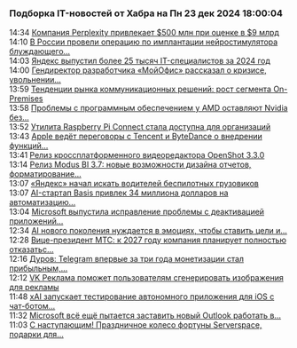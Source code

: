 <h3>Подборка IT-новостей от Хабра на Пн 23 дек 2024 18:00:04</h3>
<div class="rssn table">
  <span class="smaller gray hspace">14:34</span>
  <a class="nodecor" href="https://habr.com/ru/companies/bothub/news/869088/?utm_source=habrahabr&utm_medium=rss&utm_campaign=869088">Компания Perplexity привлекает $500 млн при оценке в $9 млрд</a>
</div>
<div class="rssn table">
  <span class="smaller gray hspace">14:10</span>
  <a class="nodecor" href="https://habr.com/ru/news/869074/?utm_source=habrahabr&utm_medium=rss&utm_campaign=869074">В России провели операцию по имплантации нейростимулятора блуждающего...</a>
</div>
<div class="rssn table">
  <span class="smaller gray hspace">14:03</span>
  <a class="nodecor" href="https://habr.com/ru/companies/yandex/news/869068/?utm_source=habrahabr&utm_medium=rss&utm_campaign=869068">Яндекс выпустил более 25 тысяч IT-специалистов за 2024 год</a>
</div>
<div class="rssn table">
  <span class="smaller gray hspace">14:00</span>
  <a class="nodecor" href="https://habr.com/ru/news/869064/?utm_source=habrahabr&utm_medium=rss&utm_campaign=869064">Гендиректор разработчика «МойОфис» рассказал о кризисе, увольнении...</a>
</div>
<div class="rssn table">
  <span class="smaller gray hspace">13:59</span>
  <a class="nodecor" href="https://habr.com/ru/companies/vk/news/869060/?utm_source=habrahabr&utm_medium=rss&utm_campaign=869060">Тенденции рынка коммуникационных решений: рост сегмента On-Premises</a>
</div>
<div class="rssn table">
  <span class="smaller gray hspace">13:58</span>
  <a class="nodecor" href="https://habr.com/ru/companies/bothub/news/869058/?utm_source=habrahabr&utm_medium=rss&utm_campaign=869058">Проблемы с программным обеспечением у AMD оставляют Nvidia без...</a>
</div>
<div class="rssn table">
  <span class="smaller gray hspace">13:52</span>
  <a class="nodecor" href="https://habr.com/ru/news/869052/?utm_source=habrahabr&utm_medium=rss&utm_campaign=869052">Утилита Raspberry Pi Connect стала доступна для организаций</a>
</div>
<div class="rssn table">
  <span class="smaller gray hspace">13:43</span>
  <a class="nodecor" href="https://habr.com/ru/companies/bothub/news/869050/?utm_source=habrahabr&utm_medium=rss&utm_campaign=869050">Apple ведёт переговоры с Tencent и ByteDance о внедрении функций...</a>
</div>
<div class="rssn table">
  <span class="smaller gray hspace">13:41</span>
  <a class="nodecor" href="https://habr.com/ru/news/869048/?utm_source=habrahabr&utm_medium=rss&utm_campaign=869048">Релиз кроссплатформенного видеоредактора OpenShot 3.3.0</a>
</div>
<div class="rssn table">
  <span class="smaller gray hspace">13:14</span>
  <a class="nodecor" href="https://habr.com/ru/companies/modusbi/news/869036/?utm_source=habrahabr&utm_medium=rss&utm_campaign=869036">Релиз Modus BI 3.7: новые возможности дизайна отчетов, форматирование...</a>
</div>
<div class="rssn table">
  <span class="smaller gray hspace">13:07</span>
  <a class="nodecor" href="https://habr.com/ru/news/869032/?utm_source=habrahabr&utm_medium=rss&utm_campaign=869032">«Яндекс» начал искать водителей беспилотных грузовиков</a>
</div>
<div class="rssn table">
  <span class="smaller gray hspace">13:07</span>
  <a class="nodecor" href="https://habr.com/ru/companies/bothub/news/869030/?utm_source=habrahabr&utm_medium=rss&utm_campaign=869030">AI-стартап Basis привлек 34 миллиона долларов на автоматизацию...</a>
</div>
<div class="rssn table">
  <span class="smaller gray hspace">13:04</span>
  <a class="nodecor" href="https://habr.com/ru/news/869028/?utm_source=habrahabr&utm_medium=rss&utm_campaign=869028">Microsoft выпустила исправление проблемы с деактивацией приложений...</a>
</div>
<div class="rssn table">
  <span class="smaller gray hspace">12:34</span>
  <a class="nodecor" href="https://habr.com/ru/companies/bothub/news/869012/?utm_source=habrahabr&utm_medium=rss&utm_campaign=869012">AI нового поколения нуждается в эмоциях, чтобы ставить цели и...</a>
</div>
<div class="rssn table">
  <span class="smaller gray hspace">12:28</span>
  <a class="nodecor" href="https://habr.com/ru/news/869008/?utm_source=habrahabr&utm_medium=rss&utm_campaign=869008">Вице-президент МТС: к 2027 году компания планирует полностью отказатьс...</a>
</div>
<div class="rssn table">
  <span class="smaller gray hspace">12:16</span>
  <a class="nodecor" href="https://habr.com/ru/news/869000/?utm_source=habrahabr&utm_medium=rss&utm_campaign=869000">Дуров: Telegram впервые за три года монетизации стал прибыльным,...</a>
</div>
<div class="rssn table">
  <span class="smaller gray hspace">12:12</span>
  <a class="nodecor" href="https://habr.com/ru/companies/vk/news/868998/?utm_source=habrahabr&utm_medium=rss&utm_campaign=868998">VK Реклама поможет пользователям сгенерировать изображения для рекламы</a>
</div>
<div class="rssn table">
  <span class="smaller gray hspace">11:48</span>
  <a class="nodecor" href="https://habr.com/ru/companies/bothub/news/868986/?utm_source=habrahabr&utm_medium=rss&utm_campaign=868986">xAI запускает тестирование автономного приложения для iOS с чат-ботом...</a>
</div>
<div class="rssn table">
  <span class="smaller gray hspace">11:32</span>
  <a class="nodecor" href="https://habr.com/ru/news/868976/?utm_source=habrahabr&utm_medium=rss&utm_campaign=868976">Microsoft всё ещё пытается заставить новый Outlook работать в...</a>
</div>
<div class="rssn table">
  <span class="smaller gray hspace">11:03</span>
  <a class="nodecor" href="https://habr.com/ru/companies/serverspace/news/868966/?utm_source=habrahabr&utm_medium=rss&utm_campaign=868966">С наступающим! Праздничное колесо фортуны Serverspace, подарки для...</a>
</div>